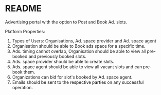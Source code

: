 # README

Advertising portal with the option to Post and Book Ad. slots. 

Platform Properties:
1. Types of Users: Organisations, Ad. space provider and Ad. space agent
2. Organisation should be able to Book ads space for a specific time.
3. Ads. timing cannot overlap, Organisation should be able to view all pre-booked and previously booked slots.
4. Ads. space provider should be able to create slots. 
5. Ads. space agent should be able to view all vacant slots and can pre-book them.
6. Organizations can bid for slot's booked by Ad. space agent.
7. Emails should be sent to the respective parties on any successful operation.
